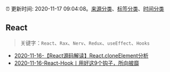 :alarm_clock: 更新时间: 2020-11-17 09:04:08。[来源分类](../README.md)、[标签分类](../TAGS.md)、[时间分类](../TIMELINE.md)

## React


> 关键字：`React`、`Rax`、`Nerv`、`Redux`、`useEffect`、`Hooks`



- [2020-11-16-【React源码解读】React.cloneElement分析](https://juejin.im/post/6895984646597967879) 
- [2020-11-16-React-Hook丨用好这9个钩子，所向披靡](https://juejin.im/post/6895966927500345351) 